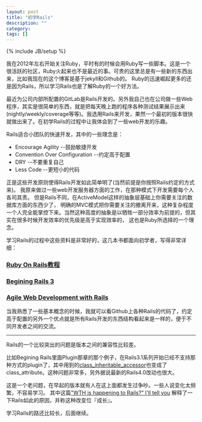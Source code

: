 ```yaml
---
layout: post
title: "初学Rails"
description: ""
category: 
tags: []
---
```

{% include JB/setup %}

我在2012年左右开始关注Ruby，平时有的时候会用Ruby写一些脚本。这是一个很活跃的社区，Ruby火起来也不是最近的事。可贵的这里总是有一些新的东西出来，比如我现在的这个博客是基于jekyll和Github的。
Ruby的迅速崛起更多的还是因为Rails，所以学习Rails也是了解Ruby的一个好方法。

最近为公司内部所配置的GitLab是Rails开发的。另外我自己也在公司做一些Web程序，其实是很简单的东西，就是把每天晚上跑的程序各种测试结果展示出来(nightly/weekly/coverage等等)。我选用Rails来开发，果然一个最初的版本很快就做出来了。在初学Rails的过程中让我体会到了一些web开发的乐趣。


Rails适合小团队的快速开发，其中的一些理念是：

<ul>
<li>Encourage Agility             --鼓励敏捷开发 </li>
<li>Convention Over Configuration --约定高于配置 </li>
<li>DRY                           --不要重复自己 </li>
<li>Less Code                     --更短小的代码 </li>
</ul>

正是这些开发原则使得Rails开发如此简单明了(当然前提是你按照Rails约定的方式来)。
我原来做过一些web开发服务器方面的工作，在那种模式下开发需要每个人各司其责。
但是Rails不同，在ActiveModel这样的抽象层基础上你需要关注的数据库方面的东西少了，
明确的MVC模式把你需要关注的撤离开来，这种复杂程度一个人完全能掌控下来。当然这种高度的抽象是以牺牲一部分效率为前提的，但其实在很多时候开发效率的优先级是高于实现效率的，
这也是Ruby所选择的一个理念。 

学习Rails的过程中这些资料是非常好的，这几本书都面向初学者，写得非常详细：

### [Ruby On Rails教程](http://railstutorial-china.org/)

### [Begining Rails 3](http://book.douban.com/subject/4005707/)

### [Agile Web Development with Rails](http://book.douban.com/subject/1416743/)

当我熟悉了一些基本概念的时候，我就可以看Github上各种Rails的代码了，约定高于配置的另外一个优点就是所有Rails开发的东西结构看起来是一样的，便于不同开发者之间的交流。

--------------------------------------------

Rails的一个比较突出的问题是版本之间的兼容性比较差。

比如Begining Rails里面Plugin那章的那个例子，在Rails3.1系列开始已经不支持那种方式的plugin了，其中用到的[class_inheritable_accessor](http://stackoverflow.com/questions/12313621/undefined-method-class-inheritable-accessor-for-activerecordextensionssqlite)也变成了class_attribute。这种问题非常多，另外据说最新的Rails4.0改动也很大。

这是一个老问题，在早起的版本就有人在这上面都发生过争吵。一些人说变化太频繁，不容易学习。
其中这篇["WTH is happening to Rails?" I'll tell you](http://erniemiller.org/2011/06/14/wth-is-happening-to-rails-ill-tell-you/) 
解释了一下Rails如此的原因，并称这种改变位『成长』。

学习Rails的路还比较长，后面继续。

